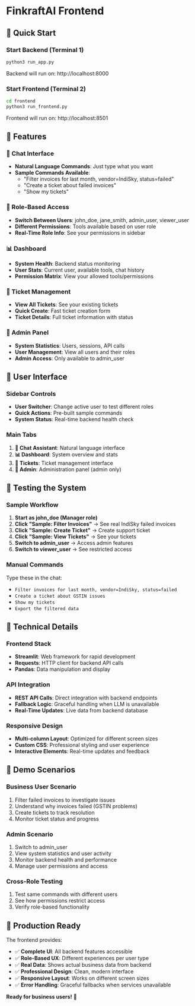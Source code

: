# FinkraftAI Frontend

## 🚀 Quick Start

### Start Backend (Terminal 1)
```bash
python3 run_app.py
```
Backend will run on: http://localhost:8000

### Start Frontend (Terminal 2)
```bash
cd frontend
python3 run_frontend.py
```
Frontend will run on: http://localhost:8501

## 🎯 Features

### 💬 Chat Interface
- **Natural Language Commands**: Just type what you want
- **Sample Commands Available**:
  - "Filter invoices for last month, vendor=IndiSky, status=failed"
  - "Create a ticket about failed invoices"
  - "Show my tickets"

### 🔐 Role-Based Access
- **Switch Between Users**: john_doe, jane_smith, admin_user, viewer_user
- **Different Permissions**: Tools available based on user role
- **Real-Time Role Info**: See your permissions in sidebar

### 📊 Dashboard
- **System Health**: Backend status monitoring
- **User Stats**: Current user, available tools, chat history
- **Permission Matrix**: View your allowed tools/permissions

### 🎫 Ticket Management
- **View All Tickets**: See your existing tickets
- **Quick Create**: Fast ticket creation form
- **Ticket Details**: Full ticket information with status

### 👤 Admin Panel
- **System Statistics**: Users, sessions, API calls
- **User Management**: View all users and their roles
- **Admin Access**: Only available to admin_user

## 🎨 User Interface

### Sidebar Controls
- **User Switcher**: Change active user to test different roles
- **Quick Actions**: Pre-built sample commands
- **System Status**: Real-time backend health check

### Main Tabs
1. **💬 Chat Assistant**: Natural language interface
2. **📊 Dashboard**: System overview and stats
3. **🎫 Tickets**: Ticket management interface
4. **👤 Admin**: Administration panel (admin only)

## 🧪 Testing the System

### Sample Workflow
1. **Start as john_doe (Manager role)**
2. **Click "Sample: Filter Invoices"** → See real IndiSky failed invoices
3. **Click "Sample: Create Ticket"** → Create support ticket
4. **Click "Sample: View Tickets"** → See your tickets
5. **Switch to admin_user** → Access admin features
6. **Switch to viewer_user** → See restricted access

### Manual Commands
Type these in the chat:
- `Filter invoices for last month, vendor=IndiSky, status=failed`
- `Create a ticket about GSTIN issues`
- `Show my tickets`
- `Export the filtered data`

## 🔧 Technical Details

### Frontend Stack
- **Streamlit**: Web framework for rapid development
- **Requests**: HTTP client for backend API calls
- **Pandas**: Data manipulation and display

### API Integration
- **REST API Calls**: Direct integration with backend endpoints
- **Fallback Logic**: Graceful handling when LLM is unavailable
- **Real-Time Updates**: Live data from backend database

### Responsive Design
- **Multi-column Layout**: Optimized for different screen sizes
- **Custom CSS**: Professional styling and user experience
- **Interactive Elements**: Real-time updates and feedback

## 🎯 Demo Scenarios

### Business User Scenario
1. Filter failed invoices to investigate issues
2. Understand why invoices failed (GSTIN problems)
3. Create tickets to track resolution
4. Monitor ticket status and progress

### Admin Scenario
1. Switch to admin_user
2. View system statistics and user activity
3. Monitor backend health and performance
4. Manage user permissions and access

### Cross-Role Testing
1. Test same commands with different users
2. See how permissions restrict access
3. Verify role-based functionality

## 🚀 Production Ready

The frontend provides:
- ✅ **Complete UI**: All backend features accessible
- ✅ **Role-Based UX**: Different experiences per user type
- ✅ **Real Data**: Shows actual business data from backend
- ✅ **Professional Design**: Clean, modern interface
- ✅ **Responsive Layout**: Works on different screen sizes
- ✅ **Error Handling**: Graceful fallbacks when services unavailable

**Ready for business users!** 🎯